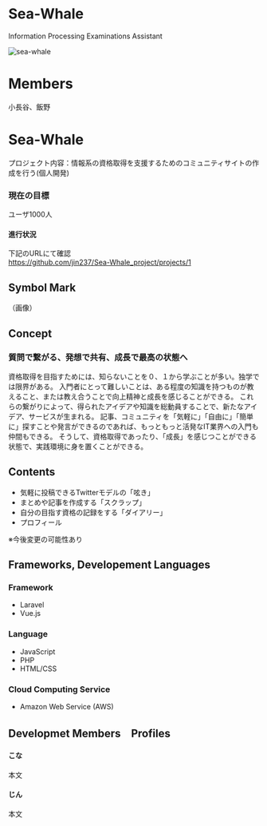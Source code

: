 # Sea-Whale
Information Processing Examinations Assistant

![sea-whale](https://user-images.githubusercontent.com/57553474/121203798-5b368b80-c8b1-11eb-9374-6b9c67e39991.jpeg)

# Members
小長谷、飯野

# Sea-Whale
プロジェクト内容：情報系の資格取得を支援するためのコミュニティサイトの作成を行う(個人開発)

### 現在の目標
ユーザ1000人

#### 進行状況
下記のURLにて確認<br>
https://github.com/jin237/Sea-Whale_project/projects/1


## Symbol Mark
（画像）


## Concept
### 質問で繋がる、発想で共有、成長で最高の状態へ
資格取得を目指すためには、知らないことを０、１から学ぶことが多い。独学では限界がある。
入門者にとって難しいことは、ある程度の知識を持つものが教えること、または教え合うことで向上精神と成長を感じることができる。
これらの繋がりによって、得られたアイデアや知識を総動員することで、新たなアイデア、サービスが生まれる。
記事、コミュニティを「気軽に」「自由に」「簡単に」探すことや発言ができるのであれば、もっともっと活発なIT業界への入門も仲間もできる。
そうして、資格取得であったり、「成長」を感じつことができる状態で、実践環境に身を置くことができる。


## Contents
- 気軽に投稿できるTwitterモデルの「呟き」
- まとめや記事を作成する「スクラップ」
- 自分の目指す資格の記録をする「ダイアリー」
- プロフィール

※今後変更の可能性あり

## Frameworks, Developement Languages
### Framework
- Laravel
- Vue.js

### Language
- JavaScript
- PHP
- HTML/CSS

### Cloud Computing Service
- Amazon Web Service (AWS)



## Developmet Members　Profiles
#### こな
本文
#### じん
本文


